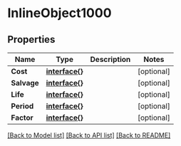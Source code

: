 # InlineObject1000

## Properties

Name | Type | Description | Notes
------------ | ------------- | ------------- | -------------
**Cost** | [**interface{}**](.md) |  | [optional] 
**Salvage** | [**interface{}**](.md) |  | [optional] 
**Life** | [**interface{}**](.md) |  | [optional] 
**Period** | [**interface{}**](.md) |  | [optional] 
**Factor** | [**interface{}**](.md) |  | [optional] 

[[Back to Model list]](../README.md#documentation-for-models) [[Back to API list]](../README.md#documentation-for-api-endpoints) [[Back to README]](../README.md)


